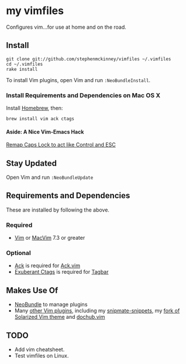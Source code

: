 # my vimfiles

Configures vim...for use at home and on the road.

## Install

    git clone git://github.com/stephenmckinney/vimfiles ~/.vimfiles
    cd ~/.vimfiles
    rake install

To install Vim plugins, open Vim and run `:NeoBundleInstall`.

### Install Requirements and Dependencies on Mac OS X

Install [Homebrew](http://mxcl.github.com/homebrew/), then:

    brew install vim ack ctags

#### Aside: A Nice Vim-Emacs Hack

[Remap Caps Lock to act like Control and ESC](http://www.quora.com/How-can-I-remap-Caps-Lock-in-Mac-OS-X-so-that-it-acts-like-Control-in-Emacs-but-acts-like-Escape-in-Vim)

## Stay Updated

Open Vim and run `:NeoBundleUpdate`

## Requirements and Dependencies

These are installed by following the above.

### Required

* [Vim](http://www.vim.org/) or [MacVim](https://github.com/b4winckler/macvim) 7.3 or greater

### Optional

* [Ack](http://betterthangrep.com/) is required for [Ack.vim](https://github.com/mileszs/ack.vim)
* [Exuberant Ctags](http://ctags.sourceforge.net/) is required for [Tagbar](http://majutsushi.github.com/tagbar/)

## Makes Use Of

* [NeoBundle](https://github.com/Shougo/neobundle.vim) to manage plugins
* Many [other Vim plugins](https://github.com/stephenmckinney/vimfiles/blob/master/vim/plugin.vim),
  including my [snipmate-snippets](https://github.com/stephenmckinney/snipmate-snippets), my [fork of Solarized Vim theme](https://github.com/stephenmckinney/vim-colors-solarized)
  and [dochub.vim](https://github.com/stephenmckinney/vim-dochub)

## TODO
* Add vim cheatsheet.
* Test vimfiles on Linux.
